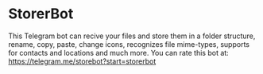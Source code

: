 # StorerBot
This Telegram bot can recive your files and store them in a folder structure, rename, copy, paste, change icons, recognizes file mime-types, supports for contacts and locations and much more. You can rate this bot at: https://telegram.me/storebot?start=storerbot
